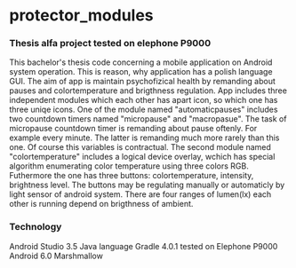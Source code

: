 # protector_modules
### Thesis alfa project tested on elephone P9000

This bachelor's thesis code concerning a mobile application on Android system operation. This is reason, why application has a polish language GUI. The aim of app is maintain psychofizical health by remanding about pauses and colortemperature and brigthness regulation. App includes three independent modules which each other has apart icon, so which one has three uniqe icons. One of the module named "automaticpauses" includes two countdown timers named "micropause" and "macropasue". The task of micropause countdown timer is remanding about pause oftenly. For example every minute. The latter is remanding much more rarely than this one. Of course this variables is contractual. The second module named "colortemperature" includes a logical device overlay, wchich has special algorithm enumerating color temperature using three colors RGB. Futhermore the one has three buttons: colortemperature, intensity, brightness level. The buttons may be regulating manually or automaticly by light sensor of android system. There are four ranges of lumen(lx) each other is running depend on brigthness of ambient.

### Technology

Android Studio 3.5
Java language
Gradle 4.0.1
tested on Elephone P9000 Android 6.0 Marshmallow

